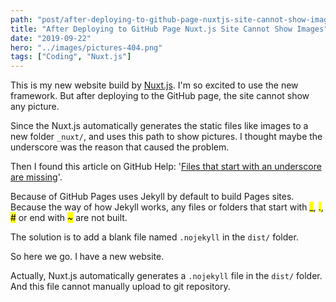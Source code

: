 ```yaml
---
path: "post/after-deploying-to-github-page-nuxtjs-site-cannot-show-images"
title: "After Deploying to GitHub Page Nuxt.js Site Cannot Show Images"
date: "2019-09-22"
hero: "../images/pictures-404.png"
tags: ["Coding", "Nuxt.js"]
---
```


This is my new website build by <a href="https://nuxtjs.org/" target="_blank">Nuxt.js</a>. I'm so excited to use the new framework. But after deploying to the GitHub page, the site cannot show any picture.

Since the Nuxt.js automatically generates the static files like images to a new folder <code>_nuxt/</code>, and uses this path to show pictures. I thought maybe the underscore was the reason that caused the problem.

Then I found this article on GitHub Help: '<a href="https://help.github.com/en/articles/files-that-start-with-an-underscore-are-missing" target="_blank">Files that start with an underscore are missing</a>'.

Because of GitHub Pages uses Jekyll by default to build Pages sites. Because the way of how Jekyll works, any files or folders that start with <mark>_</mark>, <mark>.</mark>, <mark>#</mark> or end with <mark>~</mark> are not built.

The solution is to add a blank file named <code>.nojekyll</code> in the <code>dist/</code> folder.

So here we go. I have a new website.

<p class="alert alert-info">Actually, Nuxt.js automatically generates a <code>.nojekyll</code> file in the <code>dist/</code> folder. And this file cannot manually upload to git repository.</p>
